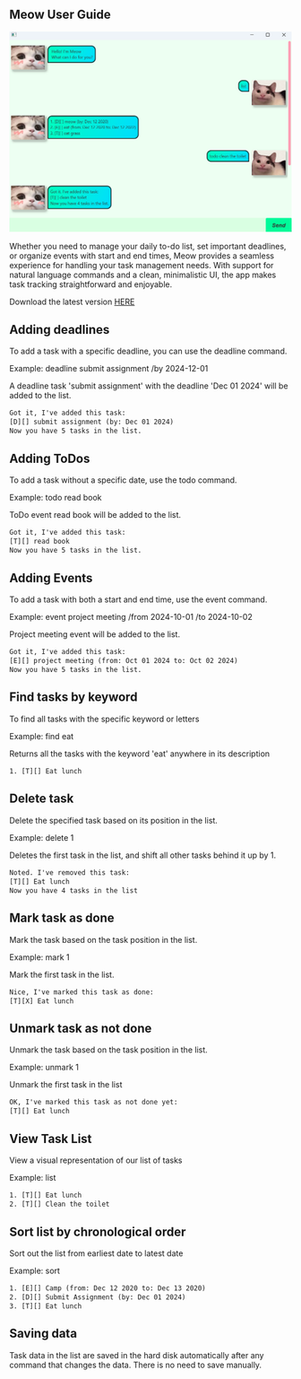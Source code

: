 ## Meow User Guide

![Product Screenshot](./Ui.png)

Whether you need to manage your daily to-do list, set important deadlines, or organize events with start
and end times, Meow provides a seamless experience for handling your task management needs. With support 
for natural language commands and a clean, minimalistic UI, the app makes task tracking straightforward 
and enjoyable.

Download the latest version [HERE](https://github.com/Al-ez/ip/releases)
## Adding deadlines

To add a task with a specific deadline, you can use the deadline command.

Example: deadline submit assignment /by 2024-12-01

A deadline task 'submit assignment' with the deadline 'Dec 01 2024' will be added to the list.

```
Got it, I've added this task:
[D][] submit assignment (by: Dec 01 2024)
Now you have 5 tasks in the list.
```

## Adding ToDos

To add a task without a specific date, use the todo command.

Example: todo read book

ToDo event read book will be added to the list.

```
Got it, I've added this task:
[T][] read book
Now you have 5 tasks in the list.
```



## Adding Events

To add a task with both a start and end time, use the event command.

Example: event project meeting /from 2024-10-01 /to 2024-10-02

Project meeting event will be added to the list.

```
Got it, I've added this task:
[E][] project meeting (from: Oct 01 2024 to: Oct 02 2024)
Now you have 5 tasks in the list.
```

## Find tasks by keyword

To find all tasks with the specific keyword or letters

Example: find eat

Returns all the tasks with the keyword 'eat' anywhere in its description

```
1. [T][] Eat lunch
```

## Delete task

Delete the specified task based on its position in the list.

Example: delete 1

Deletes the first task in the list, and shift all other tasks behind it up by 1.

```
Noted. I've removed this task:
[T][] Eat lunch
Now you have 4 tasks in the list
```

## Mark task as done

Mark the task based on the task position in the list.

Example: mark 1

Mark the first task in the list. 

```
Nice, I've marked this task as done:
[T][X] Eat lunch
```

## Unmark task as not done

Unmark the task based on the task position in the list.

Example: unmark 1

Unmark the first task in the list

```
OK, I've marked this task as not done yet:
[T][] Eat lunch
```

## View Task List

View a visual representation of our list of tasks

Example: list

```
1. [T][] Eat lunch
2. [T][] Clean the toilet
```

## Sort list by chronological order

Sort out the list from earliest date to latest date

Example: sort

```
1. [E][] Camp (from: Dec 12 2020 to: Dec 13 2020)
2. [D][] Submit Assignment (by: Dec 01 2024)
3. [T][] Eat lunch
```

## Saving data

Task data in the list are saved in the hard disk automatically after any command that
changes the data. There is no need to save manually.